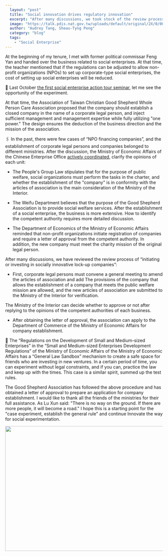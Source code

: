 ```yaml
---
  layout: "post"
  title: "Social innovation drives regulatory innovation"
  excerpt: "After many discussions, we took stock of the review process of “initiating or investing in socially innovative lock-up companies”."
  image: "https://talk.pdis.nat.gov.tw/uploads/default/original/2X/0/001fc8eadae68d58b8ae817a22ac819d9bd89df3.jpg"
  author: "Audrey Tang, Sheau-Tyng Peng"
  category: "blog"
  tags: 
    - "Social Enterprise"
---
```



 At the beginning of my tenure, I met with former political commissar Feng Yan and handed over the business related to social enterprises. At that time, the teacher mentioned that if the regulations can be adjusted to allow non-profit organizations (NPOs) to set up corporate-type social enterprises, the cost of setting up social enterprises will be reduced. 

🌱 Last October [the first social enterprise action tour seminar](https://sayit.pdis.nat.gov.tw/2017-10-31-%e7%a4%be%e6%9c%83%e4%bc%81%e6%a5%ad%e7%ac%ac%e4%b8%80%e6%ac%a1%e5%b7%a1%e8%bf%b4%e6%9c%83%e8%ad%b0#s110683), let me see the opportunity of the experiment. 

At that time, the Association of Taiwan Christian Good Shepherd Whole Person Care Association proposed that the company should establish a closed company in the name of a corporate legal person, and inject sufficient management and management expertise while fully utilizing &quot;one power.&quot; The design ensures the deduction of the business direction and the mission of the association. 

🖇 In the past, there were few cases of “NPO financing companies”, and the establishment of corporate legal persons and companies belonged to different ministries. After the discussion, the Ministry of Economic Affairs of the Chinese Enterprise Office [actively coordinated](https://sayit.pdis.nat.gov.tw/2018-01-05-%e7%a4%be%e5%9c%98%e6%b3%95%e4%ba%ba%e7%99%bc%e8%b5%b7%e6%88%96%e6%8a%95%e8%b3%87%e7%a4%be%e6%9c%83%e5%89%b5%e6%96%b0%e5%9e%8b%e9%96%89%e9%8e%96%e6%80%a7%e5%85%ac%e5%8f%b8%e5%af%a9%e6%a0%b8%e6%a9%9f%e5%88%b6%e8%a6%8f%e7%95%ab%e5%8d%94%e8%aa%bf%e6%9c%83), clarify the opinions of each unit:

* The People&#39;s Group Law stipulates that for the purpose of public welfare, social organizations must perform the tasks in the charter, and whether the establishment of the &quot;company&quot; is in conformity with the articles of association is the main consideration of the Ministry of the Interior. 

* The Weifu Department believes that the purpose of the Good Shepherd Association is to provide social welfare services. After the establishment of a social enterprise, the business is more extensive. How to identify the competent authority requires more detailed discussion. 

* The Department of Economics of the Ministry of Economic Affairs reminded that non-profit organizations initiate registration of companies and require a letter of approval from the competent authority. In addition, the new company must meet the charity mission of the original legal person. 

 After many discussions, we have reviewed the review process of “initiating or investing in socially innovative lock-up companies”:

* First, corporate legal persons must convene a general meeting to amend the articles of association and add The provisions of the company that allows the establishment of a company that meets the public welfare mission are allowed, and the new articles of association are submitted to the Ministry of the Interior for verification. 

 The Ministry of the Interior can decide whether to approve or not after replying to the opinions of the competent authorities of each business. 

* After obtaining the letter of approval, the association can apply to the Department of Commerce of the Ministry of Economic Affairs for company establishment. 

🚥 The “Regulations on the Development of Small and Medium-sized Enterprises” in the “Small and Medium-sized Enterprises Development Regulations” of the Ministry of Economic Affairs of the Ministry of Economic Affairs has a “General Law Sandbox” mechanism to create a safe space for friends who are investing in new ventures. In a certain period of time, you can experiment without legal constraints, and if you can, practice the law and keep up with the times. This case is a similar spirit, summed up the test rules. 

The Good Shepherd Association has followed the above procedure and has obtained a letter of approval to prepare an application for company establishment. I would like to thank all the friends of the ministries for their full assistance. As Lu Xun said: &quot;There is no way on the ground. If there are more people, it will become a road.&quot; I hope this is a starting point for the &quot;case experiment, establish the general rule&quot; and continue Innovate the way for social experimentation. 

 <center><img src="https://talk.pdis.nat.gov.tw/uploads/default/original/2X/0/001fc8eadae68d58b8ae817a22ac819d9bd89df3.jpg" width="600" height="400"></center> 
